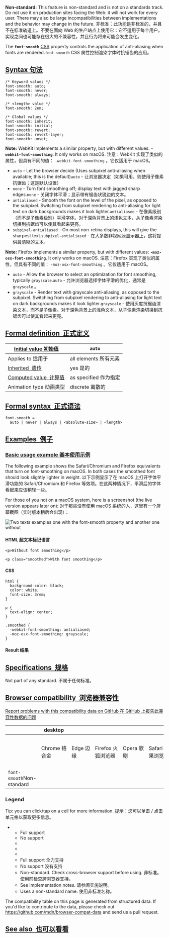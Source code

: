 **Non-standard:** This feature is non-standard and is not on a standards track. Do not use it on production sites facing the Web: it will not work for every user. There may also be large incompatibilities between implementations and the behavior may change in the future. 非标准：此功能是非标准的，并且不在标准轨道上。不要在面向 Web 的生产站点上使用它：它不适用于每个用户。实现之间也可能存在很大的不兼容性，并且行为将来可能会发生变化。

The **`font-smooth`** [CSS](https://developer.mozilla.org/en-US/docs/Web/CSS) property controls the application of anti-aliasing when fonts are rendered.`font-smooth` CSS 属性控制渲染字体时抗锯齿的应用。

## [Syntax 句法](#syntax)

```
/* Keyword values */
font-smooth: auto;
font-smooth: never;
font-smooth: always;

/* <length> value */
font-smooth: 2em;

/* Global values */
font-smooth: inherit;
font-smooth: initial;
font-smooth: revert;
font-smooth: revert-layer;
font-smooth: unset;
```

**Note:** WebKit implements a similar property, but with different values: **`-webkit-font-smoothing`**. It only works on macOS. 注意：WebKit 实现了类似的属性，但具有不同的值： `-webkit-font-smoothing` 。它仅适用于 macOS。

* `auto` - Let the browser decide (Uses subpixel anti-aliasing when available; this is the default)`auto` - 让浏览器决定（如果可用，则使用子像素抗锯齿；这是默认设置）
* `none` - Turn font smoothing off; display text with jagged sharp edges.`none` - 关闭字体平滑；显示带有锯齿状锐边的文本。
* `antialiased` - Smooth the font on the level of the pixel, as opposed to the subpixel. Switching from subpixel rendering to anti-aliasing for light text on dark backgrounds makes it look lighter.`antialiased` - 在像素级别（而不是子像素级别）平滑字体。对于深色背景上的浅色文本，从子像素渲染切换到抗锯齿可以使其看起来更亮。
* `subpixel-antialiased` - On most non-retina displays, this will give the sharpest text.`subpixel-antialiased` - 在大多数非视网膜显示器上，这将提供最清晰的文本。

**Note:** Firefox implements a similar property, but with different values: **`-moz-osx-font-smoothing`**. It only works on macOS. 注意：Firefox 实现了类似的属性，但具有不同的值： `-moz-osx-font-smoothing` 。它仅适用于 macOS。

* `auto` - Allow the browser to select an optimization for font smoothing, typically `grayscale`.`auto` - 允许浏览器选择字体平滑的优化，通常是 `grayscale` 。
* `grayscale` - Render text with grayscale anti-aliasing, as opposed to the subpixel. Switching from subpixel rendering to anti-aliasing for light text on dark backgrounds makes it look lighter.`grayscale` - 使用灰度抗锯齿渲染文本，而不是子像素。对于深色背景上的浅色文本，从子像素渲染切换到抗锯齿可以使其看起来更亮。

## [Formal definition  正式定义](#formal_definition)

| [Initial value 初始值](https://developer.mozilla.org/en-US/docs/Web/CSS/initial_value)    | `auto`            |
| -------------------------------------------------------------------------------------- | ----------------- |
| Applies to 适用于                                                                         | all elements 所有元素 |
| [Inherited  遗传](https://developer.mozilla.org/en-US/docs/Web/CSS/Inheritance)          | yes 是的            |
| [Computed value  计算值](https://developer.mozilla.org/en-US/docs/Web/CSS/computed_value) | as specified 作为指定 |
| Animation type 动画类型                                                                    | discrete 离散的      |

## [Formal syntax  正式语法](#formal_syntax)

```
font-smooth =
  auto | never | always | <absolute-size> | <length>
```

## [Examples  例子](#examples)

### [Basic usage example 基本使用示例](#basic_usage_example)

The following example shows the Safari/Chromium and Firefox equivalents that turn on font-smoothing on macOS. In both cases the smoothed font should look slightly lighter in weight. 以下示例显示了在 macOS 上打开字体平滑功能的 Safari/Chromium 和 Firefox 等效项。在这两种情况下，平滑后的字体看起来应该稍轻一些。

For those of you not on a macOS system, here is a screenshot (the live version appears later on): 对于那些没有使用 macOS 系统的人，这里有一个屏幕截图（实时版本稍后会出现）：

![Two texts examples one with the font-smooth property and another one without](https://developer.mozilla.org/en-US/docs/Web/CSS/font-smooth/smoothing.png)

#### HTML 超文本标记语言

```
<p>Without font smoothing</p>

<p class="smoothed">With font smoothing</p>
```

#### CSS

```
html {
  background-color: black;
  color: white;
  font-size: 3rem;
}

p {
  text-align: center;
}

.smoothed {
  -webkit-font-smoothing: antialiased;
  -moz-osx-font-smoothing: grayscale;
}
```

#### Result 结果

## [Specifications  规格](#specifications)

Not part of any standard. 不属于任何标准。

## [Browser compatibility  浏览器兼容性](#browser_compatibility)

[Report problems with this compatibility data on GitHub 在 GitHub 上报告此兼容性数据的问题](https://github.com/mdn/browser-compat-data/issues/new?mdn-url=https%3A%2F%2Fdeveloper.mozilla.org%2Fen-US%2Fdocs%2FWeb%2FCSS%2Ffont-smooth\&metadata=%3C%21--+Do+not+make+changes+below+this+line+--%3E%0A%3Cdetails%3E%0A%3Csummary%3EMDN+page+report+details%3C%2Fsummary%3E%0A%0A*+Query%3A+%60css.properties.font-smooth%60%0A*+Report+started%3A+2024-02-22T03%3A59%3A37.457Z%0A%0A%3C%2Fdetails%3E\&title=css.properties.font-smooth+-+%3CSUMMARIZE+THE+PROBLEM%3E\&template=data-problem.yml "Report an issue with this compatibility data")

|                           | desktop    |         |               |          |              | mobile              |                              |                    |                             |                        |                              |
| ------------------------- | ---------- | ------- | ------------- | -------- | ------------ | ------------------- | ---------------------------- | ------------------ | --------------------------- | ---------------------- | ---------------------------- |
|                           | Chrome 铬合金 | Edge 边缘 | Firefox 火狐浏览器 | Opera 歌剧 | Safari 苹果浏览器 | Chrome Android 铬 安卓 | Firefox for Android 安卓版火狐浏览器 | Opera Android 安卓系统 | Safari on iOS iOS 上的 Safari | Samsung Internet 三星互联网 | WebView Android Android 网页视图 |
| `font-smooth`Non-standard |            |         |               |          |              |                     |                              |                    |                             |                        |                              |

### Legend

Tip: you can click/tap on a cell for more information. 提示：您可以单击 / 点击单元格以获取更多信息。

* * Full support
  * No support
  *
  *
  *

  - Full support 全力支持
  - No support 没有支持
  - Non-standard. Check cross-browser support before using. 非标准。使用前检查跨浏览器支持。
  - See implementation notes. 请参阅实施说明。
  - Uses a non-standard name. 使用非标准名称。

The compatibility table on this page is generated from structured data. If you'd like to contribute to the data, please check out <https://github.com/mdn/browser-compat-data> and send us a pull request.

## [See also  也可以看看](#see_also)
